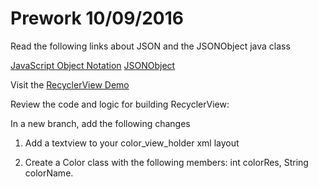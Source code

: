 # Prework 10/09/2016

Read the following links about JSON and the JSONObject java class

[JavaScript Object Notation](http://www.w3schools.com/js/js_json_intro.asp)
[JSONObject](https://developer.android.com/reference/org/json/JSONObject.html)

Visit the [RecyclerView Demo](https://github.com/JsjRoboticsClassroom/RecyclerViewDemo)

Review the code and logic for building RecyclerView:

In a new branch, add the following changes

1) Add a textview to your color_view_holder xml layout

2) Create a Color class with the following members: int colorRes, String colorName.
